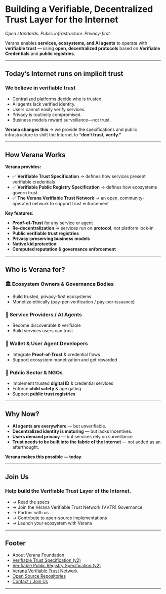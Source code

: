 # Building a Verifiable, Decentralized Trust Layer for the Internet

*Open standards. Public infrastructure. Privacy-first.*

Verana enables **services, ecosystems, and AI agents** to operate with **verifiable trust** — using **open, decentralized protocols** based on **Verifiable Credentials** and **public registries**.

---

## Today’s Internet runs on implicit trust

### We believe in verifiable trust

- Centralized platforms decide who is trusted.  
- AI agents lack verified identity.  
- Users cannot easily verify services.  
- Privacy is routinely compromised.  
- Business models reward surveillance—not trust.  

**Verana changes this** → we provide the specifications and public infrastructure to shift the Internet to **“don’t trust, verify.”**

---

## How Verana Works

**Verana provides:**

- ✅ **Verifiable Trust Specification** → defines how services present verifiable credentials  
- ✅ **Verifiable Public Registry Specification** → defines how ecosystems govern trust  
- ✅ **The Verana Verifiable Trust Network** → an open, community-operated network to support trust enforcement  

**Key features:**

- **Proof-of-Trust** for any service or agent  
- **Re-decentralization** → services run on **protocol**, not platform lock-in  
- **Public verifiable trust registries**  
- **Privacy-preserving business models**  
- **Native kid protection**  
- **Computed reputation & governance enforcement**  

---

## Who is Verana for?

### 🏛 Ecosystem Owners & Governance Bodies

- Build trusted, privacy-first ecosystems  
- Monetize ethically (pay-per-verification / pay-per-issuance)  

### 🤖 Service Providers / AI Agents

- Become discoverable & verifiable  
- Build services users can trust  

### 📲 Wallet & User Agent Developers

- Integrate **Proof-of-Trust** & credential flows  
- Support ecosystem monetization and get rewarded

### 🏢 Public Sector & NGOs

- Implement trusted **digital ID** & credential services  
- Enforce **child safety** & age gating  
- Support **public trust registries**  

---

## Why Now?

- **AI agents are everywhere** — but unverifiable.  
- **Decentralized identity is maturing** — but lacks incentives.  
- **Users demand privacy** — but services rely on surveillance.  
- **Trust needs to be built into the fabric of the Internet** — not added as an afterthought.  

**Verana makes this possible — today.**

---

## Join Us

### Help build the Verifiable Trust Layer of the Internet.

- → Read the specs  
- → Join the Verana Verifiable Trust Network (VVTR) Governance
- → Partner with us  
- → Contribute to open-source implementations  
- → Launch your ecosystem with Verana  

---

## Footer

- About Verana Foundation  
- [Verifiable Trust Specification (v2)](#)  
- [Verifiable Public Registry Specification (v2)](#)  
- [Verana Verifiable Trust Network](#)  
- [Open Source Repositories](#)  
- [Contact / Join Us](#)  

---

